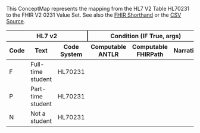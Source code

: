 
This ConceptMap represents the mapping from the HL7 V2 Table HL70231 to the FHIR V2 0231 Value Set. See also the <a href='https://github.com/HL7/v2-to-fhir/blob/master/tank/Table HL70231 to V2 0231.fsh'>FHIR Shorthand</a> or the <a href='https://github.com/HL7/v2-to-fhir/blob/master/mappings/codesystems/HL7 Concept Map_ Student Status - Sheet1.csv'>CSV Source</a>.
<table class='grid'><thead>
<tr><th colspan='3' style='border-right: 2px solid black;'>HL7 v2</th><th colspan='3' style='border-right: 2px solid black;'>Condition (IF True, args)</th><th colspan='4'>HL7 FHIR</th><th rowspan='2'>Comments</th></tr>
<tr><th>Code</th><th>Text</th><th>Code System</th><th>Computable ANTLR</th><th>Computable FHIRPath</th><th>Narrative</th><th>Code</th><th>Proposed Extension</th><th>Display</th><th>Code System</th></tr></thead>
<tbody>
<tr><td>F</td><td>Full-time student</td><td style='border-right: 2px'>HL70231</td><td></td><td></td><td style='border-right: 2px'></td><td>F</td><td></td><td>Full-time student</td><td><a href='https://hl7.org/fhir/R4/v2/0231/index.html)'>http://terminology.hl7.org/CodeSystem/v2-0231</a></td><td></td></tr>
<tr><td>P</td><td>Part-time student</td><td style='border-right: 2px'>HL70231</td><td></td><td></td><td style='border-right: 2px'></td><td>P</td><td></td><td>Part-time student</td><td><a href='https://hl7.org/fhir/R4/v2/0231/index.html)'>http://terminology.hl7.org/CodeSystem/v2-0231</a></td><td></td></tr>
<tr><td>N</td><td>Not a student</td><td style='border-right: 2px'>HL70231</td><td></td><td></td><td style='border-right: 2px'></td><td>N</td><td></td><td>Not a student</td><td><a href='https://hl7.org/fhir/R4/v2/0231/index.html)'>http://terminology.hl7.org/CodeSystem/v2-0231</a></td><td></td></tr>
</tbody></table>
